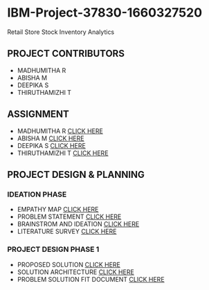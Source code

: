 # IBM-Project-37830-1660327520
Retail Store Stock Inventory Analytics

## PROJECT CONTRIBUTORS
- MADHUMITHA R
- ABISHA M
- DEEPIKA S
- THIRUTHAMIZHI T


## ASSIGNMENT
- MADHUMITHA R [CLICK HERE](https://github.com/IBM-EPBL/IBM-Project-37830-1660327520/tree/main/Assignment/Team%20Lead%20-%20Madhumitha)
- ABISHA M [CLICK HERE](https://github.com/IBM-EPBL/IBM-Project-37830-1660327520/tree/main/Assignment/Team%20Member%201%20-%20Abisha)
- DEEPIKA S [CLICK HERE](https://github.com/IBM-EPBL/IBM-Project-37830-1660327520/tree/main/Assignment/Team%20Member%202%20-%20Deepika)
- THIRUTHAMIZHI T [CLICK HERE](https://github.com/IBM-EPBL/IBM-Project-37830-1660327520/tree/main/Assignment/Team%20Member%203%20-%20Thiruthamizhi)

## PROJECT DESIGN & PLANNING
 ### IDEATION PHASE
 - EMPATHY MAP [CLICK HERE](https://github.com/IBM-EPBL/IBM-Project-37830-1660327520/blob/main/Project%20Design%20%26%20Planning/Ideation%20Phase/Empathy%20Map%20Canvas.pdf)
 - PROBLEM STATEMENT [CLICK HERE](https://github.com/IBM-EPBL/IBM-Project-37830-1660327520/blob/main/Project%20Design%20%26%20Planning/Ideation%20Phase/Problem%20Statement.pdf)
 - BRAINSTROM AND IDEATION [CLICK HERE](https://github.com/IBM-EPBL/IBM-Project-37830-1660327520/blob/main/Project%20Design%20%26%20Planning/Ideation%20Phase/Brainstorming%20-%20Ideas.pdf)
 - LITERATURE SURVEY [CLICK HERE](https://github.com/IBM-EPBL/IBM-Project-37830-1660327520/blob/main/Project%20Design%20%26%20Planning/Ideation%20Phase/Literature%20Survey.pdf)
### PROJECT DESIGN PHASE 1
- PROPOSED SOLUTION [CLICK HERE](https://github.com/IBM-EPBL/IBM-Project-37830-1660327520/blob/main/Project%20Design%20%26%20Planning/Project%20Design%20Phase%201/Proposed%20Solution.pdf)
- SOLUTION ARCHITECTURE [CLICK HERE](https://github.com/IBM-EPBL/IBM-Project-37830-1660327520/blob/main/Project%20Design%20%26%20Planning/Project%20Design%20Phase%201/Solution%20Architecture.pdf)
- PROBLEM SOLUTION FIT DOCUMENT [CLICK HERE]()
